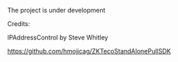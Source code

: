 ﻿The project is under development

Credits:

IPAddressControl by Steve Whitley  

https://github.com/hmojicag/ZKTecoStandAlonePullSDK
